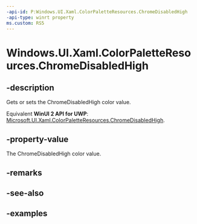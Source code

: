 ```yaml
---
-api-id: P:Windows.UI.Xaml.ColorPaletteResources.ChromeDisabledHigh
-api-type: winrt property
ms.custom: RS5
---
```


<!-- Property syntax.
public IReference<Color> ChromeDisabledHigh { get;  set; }
-->

# Windows.UI.Xaml.ColorPaletteResources.ChromeDisabledHigh

## -description

Gets or sets the ChromeDisabledHigh color value.

Equivalent **WinUI 2 API for UWP**: [Microsoft.UI.Xaml.ColorPaletteResources.ChromeDisabledHigh](/windows/winui/api/microsoft.ui.xaml.colorpaletteresources.chromedisabledhigh).

## -property-value

The ChromeDisabledHigh color value.

## -remarks

## -see-also

## -examples

